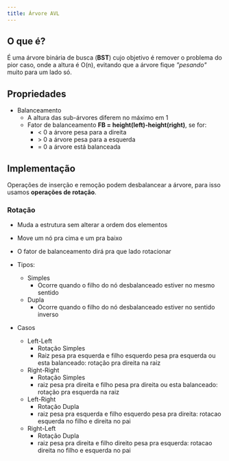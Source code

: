 ```yaml
---
title: Árvore AVL
---
```


## O que é?

É uma árvore binária de busca (**BST**) cujo objetivo é remover o problema do pior caso, onde a altura é O(n), evitando que a árvore fique *"pesando"* muito para um lado só.

## Propriedades

- Balanceamento
    - A altura das sub-árvores diferem no máximo em 1
    - Fator de balanceamento **FB = height(left)-height(right)**, se for:
        - $<$ 0 a árvore pesa para a direita
        - $>$ 0 a árvore pesa para a esquerda
        - = 0 a árvore está balanceada
  
## Implementação

Operações de inserção e remoção podem desbalancear a árvore, para isso usamos **operações de rotação**.

### Rotação

- Muda a estrutura sem alterar a ordem dos elementos
- Move um nó pra cima e um pra baixo
- O fator de balanceamento dirá pra que lado rotacionar
- Tipos:
    - Simples
        - Ocorre quando o filho do nó desbalanceado estiver no mesmo sentido
    - Dupla
        - Ocorre quando o filho do nó desbalanceado estiver no sentido inverso

- Casos
    - Left-Left
        - Rotação Simples
        - Raiz pesa pra esquerda e filho esquerdo pesa pra esquerda ou esta balanceado: rotação pra direita na raiz
    - Right-Right
        - Rotação Simples
        - raiz pesa pra direita e filho pesa pra direita ou esta balanceado: rotação pra esquerda na raiz
    - Left-Right
        - Rotação Dupla
        - raiz pesa pra esquerda e filho esquerdo pesa pra direita: rotacao esquerda no filho e direita no pai
    - Right-Left
        - Rotação Dupla
        - raiz pesa pra direita e filho direito pesa pra esquerda: rotacao direita no filho e esquerda no pai